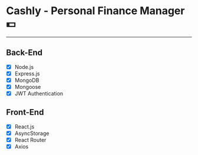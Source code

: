 # Cashly - Personal Finance Manager 💵

---

## Back-End

- [x] Node.js
- [x] Express.js
- [x] MongoDB
- [x] Mongoose
- [x] JWT Authentication

## Front-End

- [x] React.js
- [x] AsyncStorage
- [x] React Router
- [x] Axios
